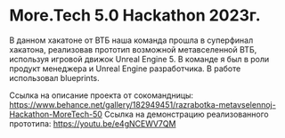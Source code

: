# More.Tech 5.0 Hackathon 2023г.
 В данном хакатоне от ВТБ наша команда прошла в суперфинал хакатона, реализовав прототип возможной метавселенной ВТБ, используя игровой движок Unreal Engine 5.
 В команде я был в роли продукт менеджера и Unreal Engine разработчика. В работе использовал blueprints. 

 Ссылка на описание проекта от сокомандницы: https://www.behance.net/gallery/182949451/razrabotka-metavselennoj-Hackathon-MoreTech-50
 Ссылка на демонстрацию реализованного прототипа: https://youtu.be/e4gNCEWV7QM
 
